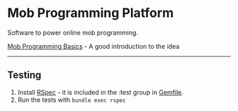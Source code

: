 Mob Programming Platform
========================

Software to power online mob programming.

[Mob Programming Basics](http://mobprogramming.org/mob-programming-basics/) -
A good introduction to the idea

---

## Testing

1. Install [RSpec](http://rspec.info) - it is included in the :test group in
[Gemfile](Gemfile).
2. Run the tests with `bundle exec rspec`
